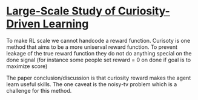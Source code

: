 # [Large-Scale Study of Curiosity-Driven Learning](https://pathak22.github.io/large-scale-curiosity/resources/largeScaleCuriosity2018.pdf)
To make RL scale we cannot handcode a reward function. Curisoty is one method that aims to be a more uniserval reward function.
To prevent leakage of the true reward function they do not do anything special on the done signal (for instance some people set reward = 0 on done if goal is to maximize score)

The paper conclusion/discussion is that curiosity reward makes the agent learn useful skills.
The one caveat is the noisy-tv problem which is a challenge for this method.
